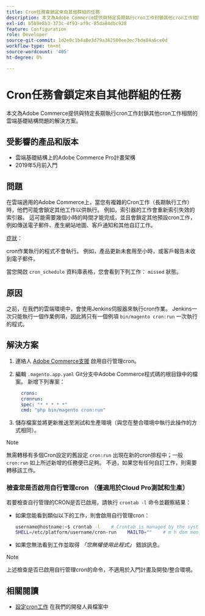 ```yaml
---
title: Cron任務會鎖定來自其他群組的任務
description: 本文為Adobe Commerce提供與特定長期執行cron工作封鎖其他cron工作相關的雲端基礎結構問題的解決方案。
exl-id: b5b9e8b3-373c-4f93-af9c-85da84dbc928
feature: Configuration
role: Developer
source-git-commit: 1d2e0c1b4a8e3d79a362500ee3ec7bde84a6ce0d
workflow-type: tm+mt
source-wordcount: '405'
ht-degree: 0%

---
```


# Cron任務會鎖定來自其他群組的任務

本文為Adobe Commerce提供與特定長期執行cron工作封鎖其他cron工作相關的雲端基礎結構問題的解決方案。

## 受影響的產品和版本

* 雲端基礎結構上的Adobe Commerce Pro計畫架構
* 2019年5月前入門

## 問題

在雲端適用的Adobe Commerce上，當您有複雜的Cron工作（長期執行工作）時，他們可能會鎖定其他工作以供執行。 例如，索引器的工作會重新索引失效的索引器。 這可能需要幾個小時的時間才能完成，並且會鎖定其他預設cron工作，例如傳送電子郵件、產生網站地圖、客戶通知和其他自訂工作。

<u>症狀</u>：

cron作業執行的程式不會執行。 例如，產品更新未套用至小時，或客戶報告未收到電子郵件。

當您開啟 `cron_schedule` 資料庫表格，您會看到下列工作： `missed` 狀態。

## 原因

之前，在我們的雲端環境中，會使用Jenkins伺服器來執行cron作業。 Jenkins一次只能執行一個作業例項，因此將只有一個例項 `bin/magento cron:run` 一次執行的程式。

## 解決方案

1. 連絡人 [Adobe Commerce支援](/help/help-center-guide/help-center/magento-help-center-user-guide.md#submit-ticket) 啟用自行管理cron。
1. 編輯 `.magento.app.yaml` Git分支中Adobe Commerce程式碼的根目錄中的檔案。 新增下列專案：

   ```yaml
     crons:
     cronrun:
     spec: "* * * * *"
     cmd: "php bin/magento cron:run"
   ```

1. 儲存檔案並將更新推送至測試和生產環境（與您在整合環境中執行此操作的方式相同）。

>[!NOTE]
>
>無需轉移有多個Cron設定的舊設定 `cron:run` 出現在新的cron排程中；一般 `cron:run` 如上所述新增的任務便已足夠。 不過，如果您有任何自訂工作，則需要轉移該工作。

### 檢查您是否啟用自行管理cron （僅適用於Cloud Pro測試和生產）

若要檢查自行管理的CRON是否已啟用，請執行 `crontab -l` 命令並觀察結果：

* 如果您能看到類似以下的工作，則會啟用自行管理cron：

  ```bash
  username@hostname:~$ crontab -l    # Crontab is managed by the system, attempts to edit it directly will fail.
  SHELL=/etc/platform/username/cron-run    MAILTO=""    # m h dom mon dow job_name    * * * * * cronrun
  ```

* 如果您無法看到工作並取得 *「您無權使用此程式」* 錯誤訊息。

>[!NOTE]
>
>上述檢查是否已啟用自行管理cron的命令，不適用於入門計畫及開發/整合環境。

## 相關閱讀

* [設定cron工作](https://devdocs.magento.com/guides/v2.3/cloud/configure/setup-cron-jobs.html) 在我們的開發人員檔案中
